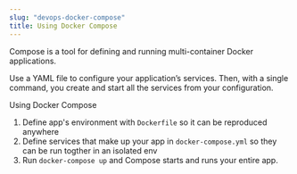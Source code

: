 ```yaml
---
slug: "devops-docker-compose"
title: Using Docker Compose
---
```


Compose is a tool for defining and running multi-container Docker applications.

Use a YAML file to configure your application’s services. Then, with a single command, you create and start all the services from your configuration.

Using Docker Compose

1. Define app's environment with `Dockerfile` so it can be reproduced anywhere
2. Define services that make up your app in `docker-compose.yml` so they can be run togther in an isolated env
3. Run `docker-compose up` and Compose starts and runs your entire app.

